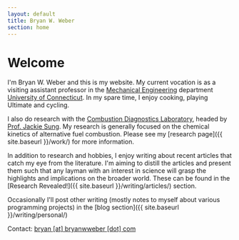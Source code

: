 ```yaml
---
layout: default
title: Bryan W. Weber
section: home
---
```


Welcome
=====================

I'm Bryan W. Weber and this is my website. My current vocation is as a visiting assistant professor in the
[Mechanical Engineering](http://engr.uconn.edu/me) department [University of Connecticut](http://uconn.edu).
In my spare time, I enjoy cooking, playing Ultimate and cycling.

I also do research with the [Combustion Diagnostics Laboratory](http://combdiaglab.engr.uconn.edu), headed by [Prof. Jackie Sung][1].
My research is generally focused on the chemical kinetics of alternative fuel combustion. Please see my
[research page]({{ site.baseurl }}/work/) for more information.

In addition to research and hobbies, I enjoy writing about recent articles that catch my eye from the literature.
I'm aiming to distill the articles and present them such that any layman with an interest in science will grasp
the highlights and implications on the broader world. These can be found in the
[Research Revealed!]({{ site.baseurl }}/writing/articles/) section.

Occasionally I'll post other writing (mostly notes to myself about various programming projects) in the
[blog section]({{ site.baseurl }}/writing/personal/)

Contact: <a href='&#109;&#97;&#105;&#108;&#116;&#111;&#58;&#98;&#114;&#121;&#97;&#110;&#64;&#98;&#114;&#121;&#97;&#110;&#119;&#119;&#101;&#98;&#101;&#114;&#46;&#99;&#111;&#109;'>&#98;&#114;&#121;&#97;&#110;&#32;&#91;&#97;&#116;&#93;&#32;&#98;&#114;&#121;&#97;&#110;&#119;&#119;&#101;&#98;&#101;&#114;&#32;&#91;&#100;&#111;&#116;&#93;&#32;&#99;&#111;&#109;</a><br /><br />

[1]: http://www.engr.uconn.edu/me/cms/index.php/people/87-chihsung.html